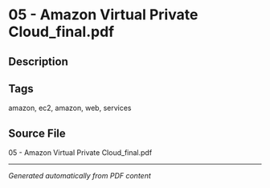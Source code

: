 # 05 - Amazon Virtual Private Cloud_final.pdf

## Description

## Tags
amazon, ec2, amazon, web, services

## Source File
05 - Amazon Virtual Private Cloud_final.pdf

---
*Generated automatically from PDF content*
